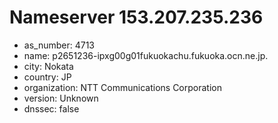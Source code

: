 # Nameserver 153.207.235.236

* as_number: 4713
* name: p2651236-ipxg00g01fukuokachu.fukuoka.ocn.ne.jp.
* city: Nokata
* country: JP
* organization: NTT Communications Corporation
* version: Unknown
* dnssec: false
